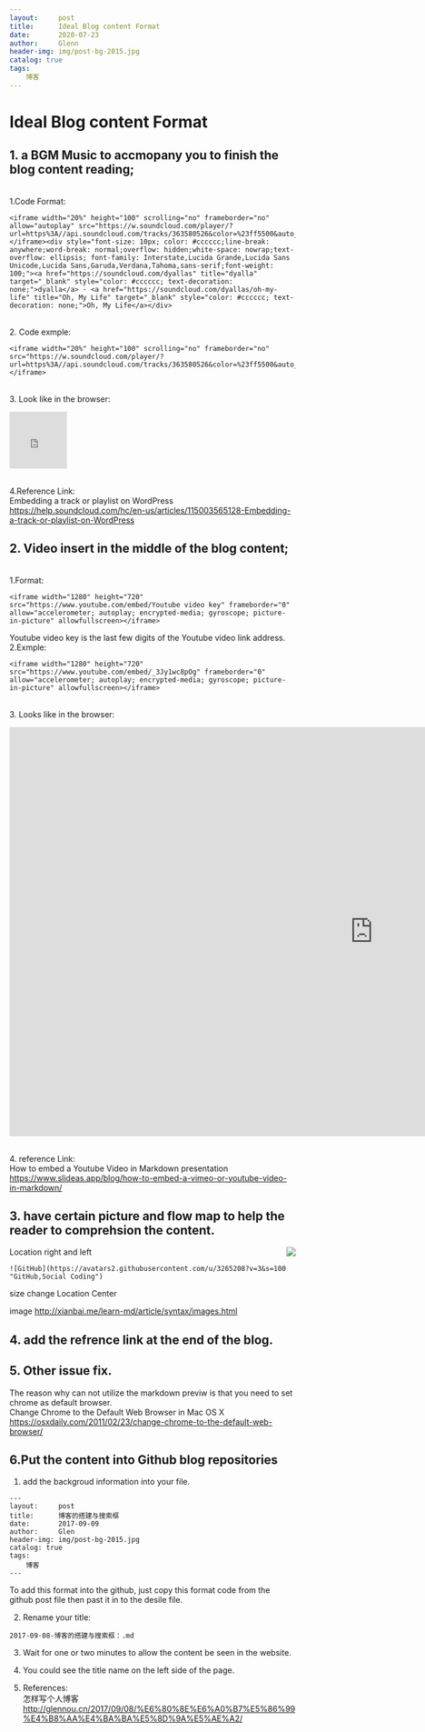 ```yaml
---
layout:     post                    
title:      Ideal Blog content Format
date:       2020-07-23             
author:     Glenn                     
header-img: img/post-bg-2015.jpg  
catalog: true                      
tags:                              
    博客
---
```

# Ideal Blog content Format 

## 1. a BGM Music to accmopany you to finish the blog content reading;


<br>1.Code Format:

```
<iframe width="20%" height="100" scrolling="no" frameborder="no" allow="autoplay" src="https://w.soundcloud.com/player/?url=https%3A//api.soundcloud.com/tracks/363580526&color=%23ff5500&auto_play=false&hide_related=false&show_comments=true&show_user=true&show_reposts=false&show_teaser=true&visual=true"></iframe><div style="font-size: 10px; color: #cccccc;line-break: anywhere;word-break: normal;overflow: hidden;white-space: nowrap;text-overflow: ellipsis; font-family: Interstate,Lucida Grande,Lucida Sans Unicode,Lucida Sans,Garuda,Verdana,Tahoma,sans-serif;font-weight: 100;"><a href="https://soundcloud.com/dyallas" title="dyalla" target="_blank" style="color: #cccccc; text-decoration: none;">dyalla</a> · <a href="https://soundcloud.com/dyallas/oh-my-life" title="Oh, My Life" target="_blank" style="color: #cccccc; text-decoration: none;">Oh, My Life</a></div>
```

<br>2. Code exmple:
```
<iframe width="20%" height="100" scrolling="no" frameborder="no" src="https://w.soundcloud.com/player/?url=https%3A//api.soundcloud.com/tracks/363580526&color=%23ff5500&auto_play=false&hide_related=false&show_comments=true&show_user=true&show_reposts=false&show_teaser=true&visual=true"></iframe>
```
<br>3. Look like in the browser:

<iframe width="20%" height="100" scrolling="no" frameborder="no" src="https://w.soundcloud.com/player/?url=https%3A//api.soundcloud.com/tracks/363580526&color=%23ff5500&auto_play=false&hide_related=false&show_comments=true&show_user=true&show_reposts=false&show_teaser=true&visual=true"></iframe>

<br>4.Reference Link:
<br>Embedding a track or playlist on WordPress
https://help.soundcloud.com/hc/en-us/articles/115003565128-Embedding-a-track-or-playlist-on-WordPress

## 2. Video insert in the middle of the blog content; 

<br>1.Format:
```
<iframe width="1280" height="720" src="https://www.youtube.com/embed/Youtube video key" frameborder="0" allow="accelerometer; autoplay; encrypted-media; gyroscope; picture-in-picture" allowfullscreen></iframe>
```
Youtube video key is the last few digits of the Youtube video link address.
<br>2.Exmple:
```
<iframe width="1280" height="720" src="https://www.youtube.com/embed/_3Jy1wc8pOg" frameborder="0" allow="accelerometer; autoplay; encrypted-media; gyroscope; picture-in-picture" allowfullscreen></iframe>
```
<br>3. Looks like in the browser:
<iframe width="1280" height="720" src="https://www.youtube.com/embed/_3Jy1wc8pOg" frameborder="0" allow="accelerometer; autoplay; encrypted-media; gyroscope; picture-in-picture" allowfullscreen></iframe>

<br>4. reference Link:
<br>How to embed a Youtube Video in Markdown presentation
<br>https://www.slideas.app/blog/how-to-embed-a-vimeo-or-youtube-video-in-markdown/

## 3. have certain picture and flow map to help the reader to comprehsion the content.

Location right and left
<img style="float: right;" src="https://avatars2.githubusercontent.com/u/3265208?v=3&s=100">

```
![GitHub](https://avatars2.githubusercontent.com/u/3265208?v=3&s=100 "GitHub,Social Coding")
```

size change
Location Center

image
http://xianbai.me/learn-md/article/syntax/images.html
## 4. add the refrence link at the end of the blog.

## 5. Other issue fix.
The reason why  can not utilize the markdown previw is that you need to set chrome as default browser.
<br>Change Chrome to the Default Web Browser in Mac OS X
<br>https://osxdaily.com/2011/02/23/change-chrome-to-the-default-web-browser/ 

## 6.Put the content into Github blog repositories
1. add the backgroud information into your file.
```
---
layout:     post                    
title:      博客的搭建与搜索框
date:       2017-09-09             
author:     Glen                     
header-img: img/post-bg-2015.jpg  
catalog: true                      
tags:                              
    博客
---
```
To add this format into the github, just copy this format code from the github post file then past it in to the desile file.

2. Rename your title:

```
2017-09-08-博客的搭建与搜索框：.md
```
3. Wait for one or two minutes to allow the content be seen in the website. 

4. You could see the title name on the left side of the page. 

3. References:
<br>怎样写个人博客
http://glennou.cn/2017/09/08/%E6%80%8E%E6%A0%B7%E5%86%99%E4%B8%AA%E4%BA%BA%E5%8D%9A%E5%AE%A2/
